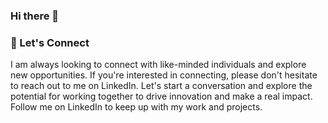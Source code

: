 ### Hi there 👋

### 🤝 Let's Connect
I am always looking to connect with like-minded individuals and explore new opportunities. If you're interested in connecting, please don't hesitate to reach out to me on LinkedIn. Let's start a conversation and explore the potential for working together to drive innovation and make a real impact. Follow me on LinkedIn to keep up with my work and projects.

<!--
**datagseoane/datagseoane** is a ✨ _special_ ✨ repository because its `README.md` (this file) appears on your GitHub profile.

Here are some ideas to get you started:

- 🔭 I’m currently working on ...
- 🌱 I’m currently learning ...
- 👯 I’m looking to collaborate on ...
- 🤔 I’m looking for help with ...
- 💬 Ask me about ...
- 📫 How to reach me: ...
- 😄 Pronouns: ...
- ⚡ Fun fact: ...
-->
